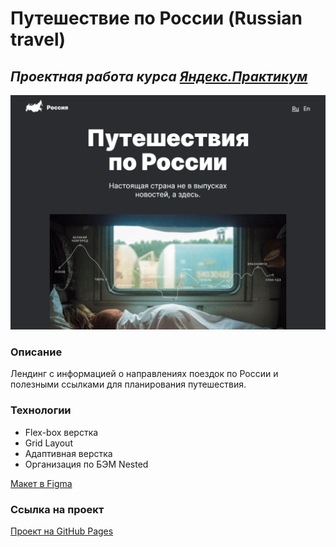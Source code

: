 # Путешествие по России (Russian travel)

## ***Проектная работа курса [Яндекс.Практикум](https://practicum.yandex.ru/)***

![image](https://raw.githubusercontent.com/ketrindan/russian-travel/main/images/screen.png)

### **Описание**
Лендинг с информацией о направлениях поездок по России и полезными ссылками для планирования путешествия.

### **Технологии**
* Flex-box верстка
* Grid Layout
* Адаптивная верстка
* Организация по БЭМ Nested

[Макет в Figma](https://www.figma.com/file/5S2WSbEFL6awjVWJ0NWL8Q/Sprint-3_-Russia-_-desktop-%2B-mobile?node-id=28503-0)

### **Ссылка на проект**
[Проект на GitHub Pages](https://ketrindan.github.io/russian-travel/index.html)
